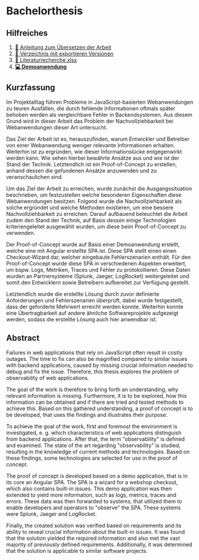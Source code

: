 # Bachelorthesis

## Hilfreiches

 1. [:book: Anleitung zum Übersetzen der Arbeit](build.md)
 2. [:open_file_folder: Verzeichnis mit exportieren Versionen](export/)
 3. [:bookmark_tabs: Literaturrecherche.xlsx](Literatur/Literaturrecherche.xlsx)
 4. **[:computer: Demoanwendung](https://github.com/JapuDCret/bachelorarbeit-demoanwendung/tree/loesung)**

## Kurzfassung
	
Im Projektalltag führen Probleme in JavaScript-basierten Webanwendungen zu teuren Ausfällen, die durch fehlende Informationen oftmals später behoben werden als vergleichbare Fehler in Backendsystemen. Aus diesem Grund wird in dieser Arbeit das Problem der Nachvollziehbarkeit bei Webanwendungen dieser Art untersucht.
	
Das Ziel der Arbeit ist es, herauszufinden, warum Entwickler und Betreiber von einer Webanwendung weniger relevante Informationen erhalten. Weiterhin ist zu ergründen, wie dieser Informationslücke entgegenwirkt werden kann. Wie sehen hierbei bewährte Ansätze aus und wie ist der Stand der Technik. Letztendlich ist ein Proof-of-Concept zu erstellen, anhand dessen die gefundenen Ansätze anzuwenden und zu veranschaulichen sind.

Um das Ziel der Arbeit zu erreichen, wurde zunächst die Ausgangssituation beschrieben, um festzustellen welche besonderen Eigenschaften diese Webanwendungen besitzen. Folgend wurde die Nachvollziehbarkeit als solche ergründet und welche Methoden existieren, um eine bessere Nachvollziehbarkeit zu erreichen. Darauf aufbauend beleuchtet die Arbeit zudem den Stand der Technik, auf Basis dessen einige Technologien kriteriengeleitet ausgewählt wurden, um diese beim Proof-of-Concept zu verwenden.

Der Proof-of-Concept wurde auf Basis einer Demoanwendung erstellt, welche eine mit Angular erstellte SPA ist. Diese SPA stellt einen einen Checkout-Wizard dar, welcher eingebaute Fehlerszenarien enthält. Für den Proof-of-Concept wurde diese SPA in verschiedenen Aspekten erweitert, um bspw. Logs, Metriken, Traces und Fehler zu protokollieren. Diese Daten wurden an Partnersysteme (Splunk, Jaeger, LogRocket) weitergeleitet und somit den Entwicklern sowie Betreibern aufbereitet zur Verfügung gestellt.

Letztendlich wurde die erstellte Lösung durch zuvor definierte Anforderungen und Fehlerszenarien überprüft, dabei wurde festgestellt, dass der geforderte Mehrwert erreicht werden konnte. Weiterhin konnte eine Übertragbarkeit auf andere ähnliche Softwareprojekte aufgezeigt werden, sodass die erstellte Lösung auch hier anwendbar ist.

## Abstract

Failures in web applications that rely on JavaScript often result in costly outages. The time to fix can also be magnified compared to similar issues with backend applications, caused by missing crucial information needed to debug and fix the issue. Therefore, this thesis explores the problem of observability of web applications.

The goal of the work is therefore to bring forth an understanding, why relevant information is missing. Furthermore, it is to be explored, how this information can be obtained and if there are tried and tested methods to achieve this. Based on this gathered understanding, a proof of concept is to be developed, that uses the findings and illustrates their purpose.

To achieve the goal of the work, first and foremost the environment is investigated, e. g. which characteristics of web applications distinguish from backend applications. After that, the term "observability" is defined and examined. The state of the art regarding "observability" is studied, resulting in the knowledge of current methods and technologies. Based on these findings, some technologies are selected for use in the proof of concept.

The proof of concept is developed based on a demo application, that is in its core an Angular SPA. The SPA is a wizard for a webshop checkout, which also contains built-in issues. This demo application was then extended to yield more information, such as logs, metrics, traces and errors. These data was then forwarded to systems, that utilized them to enable developers and operators to "observe" the SPA. These systems were Splunk, Jaeger and LogRocket.

Finally, the created solution was verified based on requirements and its ability to reveal crucial information about the built-in issues. It was found that the solution yielded the required information and also met the vast majority of previously defined requirements. Additionally, it was determined that the solution is applicable to similar software projects.